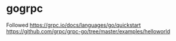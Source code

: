 # gogrpc
Followed 
https://grpc.io/docs/languages/go/quickstart
https://github.com/grpc/grpc-go/tree/master/examples/helloworld

